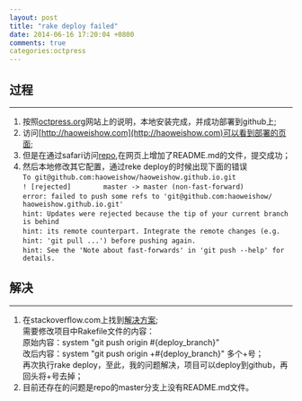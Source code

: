 ```yaml
---
layout: post
title: "rake deploy failed"
date: 2014-06-16 17:20:04 +0800
comments: true
categories:octpress 
---
```

## 过程
***
1. 按照[octpress.org](http://www.octpress.org)网站上的说明，本地安装完成，并成功部署到github上;
2. 访问[http://haoweishow.com](http://haoweishow.com)可以看到部署的页面;
3. 但是在通过safari访问[repo](https://github.com/haoweishow/haoweishow.github.io),在网页上增加了README.md的文件，提交成功；
4. 然后本地修改其它配置，通过reke deploy的时候出现下面的错误  
    `To git@github.com:haoweishow/haoweishow.github.io.git`  
    `! [rejected]        master -> master (non-fast-forward)`  
    `error: failed to push some refs to 'git@github.com:haoweishow/ haoweishow.github.io.git'`  
    `hint: Updates were rejected because the tip of your current branch is behind`  
    `hint: its remote counterpart. Integrate the remote changes (e.g.`  
    `hint: 'git pull ...') before pushing again.`  
    `hint: See the 'Note about fast-forwards' in 'git push --help' for details.`  


## 解决
***
1. 在stackoverflow.com上找到[解决方案](http://stackoverflow.com/questions/17609453/rake-gen-deploy-rejected-in-octopress);  
    需要修改项目中Rakefile文件的内容：  
    原始内容：system "git push origin #{deploy_branch}"  
    改后内容：system "git push origin +#{deploy_branch}"  多个+号；  
    再次执行rake deploy，至此，我的问题解决，项目可以deploy到github，再回头将+号去掉；  
2. 目前还存在的问题是repo的master分支上没有README.md文件。